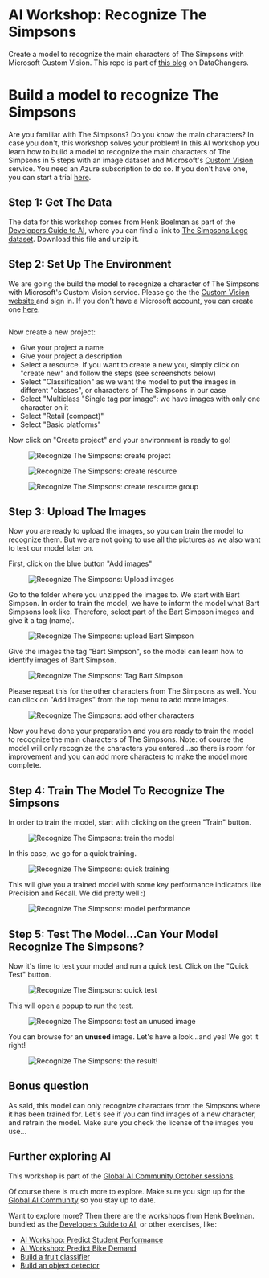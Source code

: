# AI Workshop: Recognize The Simpsons
Create a model to recognize the main characters of The Simpsons with Microsoft Custom Vision. This repo is part of <a rel="noreferrer noopener" aria-label="DataChangers Blog  (opens in a new tab)" href="https://www.datachangers.com/ai-workshop-recognize-the-simpsons/" target="_blank">this blog</a> on DataChangers.

<!-- wp:heading {"level":1} -->
<h1>Build a model to recognize The Simpsons</h1>
<!-- /wp:heading -->

<!-- wp:paragraph -->
<p>Are you familiar with The Simpsons? Do you know the main characters? In case you don't, this workshop solves your problem! In this AI workshop you learn how to build a model to recognize the main characters of The Simpsons in 5 steps with an image dataset and Microsoft's <a rel="noreferrer noopener" aria-label="Custom Vision  (opens in a new tab)" href="https://www.customvision.ai/" target="_blank">Custom Vision </a>service. You need an Azure subscription to do so. If you don't have one, you can start a trial <a rel="noreferrer noopener" aria-label=" (opens in a new tab)" href="https://azure.microsoft.com/en-us/free/?WT.mc_id=AI-MVP-5002978" target="_blank">here</a>.</p>
<!-- /wp:paragraph -->

<!-- wp:heading -->
<h2>Step 1: Get The Data</h2>
<!-- /wp:heading -->

<!-- wp:paragraph -->
<p>The data for this workshop comes from Henk Boelman as part of the  <a rel="noreferrer noopener" aria-label=" Developers Guide to AI (opens in a new tab)" href="https://workshops.henkboelman.com/developers-guide-to-azure-ai/" target="_blank">Developers Guide to AI</a>, where you can find a link to <a rel="noreferrer noopener" aria-label="The Simpsons Lego dataset (opens in a new tab)" href="https://github.com/hnky/dataset-lego-figures/raw/master/_download/simpsons-lego-dataset.zip" target="_blank">The Simpsons Lego dataset</a>. Download this file and unzip it.</p>
<!-- /wp:paragraph -->

<!-- wp:heading -->
<h2>Step 2: Set Up The Environment</h2>
<!-- /wp:heading -->

<!-- wp:paragraph -->
<p>We are going the build the model to recognize a character of The Simpsons with Microsoft's Custom Vision service. Please go the the <a rel="noreferrer noopener" aria-label="Custom Vision website  (opens in a new tab)" href="https://www.customvision.ai/" target="_blank">Custom Vision website </a>and sign in. If you don't have a Microsoft account, you can create one <a href="https://signup.live.com/" target="_blank" rel="noreferrer noopener" aria-label="here (opens in a new tab)">here</a>.</p>
<!-- /wp:paragraph -->

<!-- wp:image {"id":15082} -->
<figure class="wp-block-image"><img src="https://www.datachangers.com/wp-content/uploads/2020/10/afbeelding-1024x643.png" alt="" class="wp-image-15082"/></figure>
<!-- /wp:image -->

<!-- wp:paragraph -->
<p><em> </em>Now create a new project:</p>
<!-- /wp:paragraph -->

<!-- wp:list -->
<ul><li>Give your project a name</li><li>Give your project a description</li><li>Select a resource. If you want to create a new you, simply click on "create new" and follow the steps (see screenshots below)</li><li>Select "Classification" as we want the model to put the images in different "classes", or characters of The Simpsons in our case</li><li>Select "Multiclass "Single tag per image": we have images with only one character on it</li><li>Select "Retail (compact)"</li><li>Select "Basic platforms"</li></ul>
<!-- /wp:list -->

<!-- wp:paragraph -->
<p>Now click on "Create project" and your environment is ready to go!</p>
<!-- /wp:paragraph -->

<!-- wp:image {"id":15088} -->
<figure class="wp-block-image"><img src="https://www.datachangers.com/wp-content/uploads/2020/10/afbeelding-3-1024x611.png" alt="Recognize The Simpsons: create project" class="wp-image-15088"/></figure>
<!-- /wp:image -->

<!-- wp:image {"id":15087} -->
<figure class="wp-block-image"><img src="https://www.datachangers.com/wp-content/uploads/2020/10/afbeelding-2-1024x1019.png" alt="Recognize The Simpsons: create resource" class="wp-image-15087"/></figure>
<!-- /wp:image -->

<!-- wp:image {"id":15086} -->
<figure class="wp-block-image"><img src="https://www.datachangers.com/wp-content/uploads/2020/10/afbeelding-1-1024x516.png" alt="Recognize The Simpsons: create resource group" class="wp-image-15086"/></figure>
<!-- /wp:image -->

<!-- wp:heading -->
<h2>Step 3: Upload The Images</h2>
<!-- /wp:heading -->

<!-- wp:paragraph -->
<p>Now you are ready to upload the images, so you can train the model to recognize them. But we are not going to use all the pictures as we also want to test our model later on.</p>
<!-- /wp:paragraph -->

<!-- wp:paragraph -->
<p>First, click on the blue button "Add images"</p>
<!-- /wp:paragraph -->

<!-- wp:image {"id":15089} -->
<figure class="wp-block-image"><img src="https://www.datachangers.com/wp-content/uploads/2020/10/afbeelding-4-1024x618.png" alt="Recognize The Simpsons: Upload images" class="wp-image-15089"/></figure>
<!-- /wp:image -->

<!-- wp:paragraph -->
<p>Go to the folder where you unzipped the images to. We start with Bart Simpson. In order to train the model, we have to inform the model what Bart Simpsons look like. Therefore, select part of the Bart Simpson images and give it a tag (name).</p>
<!-- /wp:paragraph -->

<!-- wp:image {"id":15090} -->
<figure class="wp-block-image"><img src="https://www.datachangers.com/wp-content/uploads/2020/10/afbeelding-5-1024x737.png" alt="Recognize The Simpsons: upload Bart Simpson" class="wp-image-15090"/></figure>
<!-- /wp:image -->

<!-- wp:paragraph -->
<p>Give the images the tag "Bart Simpson", so the model can learn how to identify images of Bart Simpson.</p>
<!-- /wp:paragraph -->

<!-- wp:image {"id":15091} -->
<figure class="wp-block-image"><img src="https://www.datachangers.com/wp-content/uploads/2020/10/afbeelding-6-916x1024.png" alt="Recognize The Simpsons: Tag Bart Simpson" class="wp-image-15091"/></figure>
<!-- /wp:image -->

<!-- wp:paragraph -->
<p>Please repeat this for the other characters from The Simpsons as well. You can click on "Add images" from the top menu to add more images.</p>
<!-- /wp:paragraph -->

<!-- wp:image {"id":15092} -->
<figure class="wp-block-image"><img src="https://www.datachangers.com/wp-content/uploads/2020/10/afbeelding-7-1024x608.png" alt="Recognize The Simpsons: add other characters" class="wp-image-15092"/></figure>
<!-- /wp:image -->

<!-- wp:paragraph -->
<p>Now you have done your preparation and you are ready to train the model to recognize the main characters of The Simpsons. Note: of course the model will only recognize the characters you entered...so there is room for improvement and you can add more characters to make the model more complete.</p>
<!-- /wp:paragraph -->

<!-- wp:heading -->
<h2>Step 4: Train The Model To Recognize The Simpsons</h2>
<!-- /wp:heading -->

<!-- wp:paragraph -->
<p>In order to train the model, start with clicking on the green "Train" button.</p>
<!-- /wp:paragraph -->

<!-- wp:image {"id":15094} -->
<figure class="wp-block-image"><img src="https://www.datachangers.com/wp-content/uploads/2020/10/afbeelding-8-1024x610.png" alt="Recognize The Simpsons: train the model" class="wp-image-15094"/></figure>
<!-- /wp:image -->

<!-- wp:paragraph -->
<p>In this case, we go for a quick training.</p>
<!-- /wp:paragraph -->

<!-- wp:image {"id":15095} -->
<figure class="wp-block-image"><img src="https://www.datachangers.com/wp-content/uploads/2020/10/afbeelding-9.png" alt="Recognize The Simpsons: quick training" class="wp-image-15095"/></figure>
<!-- /wp:image -->

<!-- wp:paragraph -->
<p>This will give you a trained model with some key performance indicators like Precision and Recall. We did pretty well :)</p>
<!-- /wp:paragraph -->

<!-- wp:image {"id":15096} -->
<figure class="wp-block-image"><img src="https://www.datachangers.com/wp-content/uploads/2020/10/afbeelding-10-1024x614.png" alt="Recognize The Simpsons: model performance" class="wp-image-15096"/></figure>
<!-- /wp:image -->

<!-- wp:heading -->
<h2>Step 5: Test The Model...Can Your Model Recognize The Simpsons?</h2>
<!-- /wp:heading -->

<!-- wp:paragraph -->
<p>Now it's time to test your model and run a quick test. Click on the "Quick Test" button.</p>
<!-- /wp:paragraph -->

<!-- wp:image {"id":15098} -->
<figure class="wp-block-image"><img src="https://www.datachangers.com/wp-content/uploads/2020/10/afbeelding-12-1024x614.png" alt="Recognize The Simpsons: quick test" class="wp-image-15098"/></figure>
<!-- /wp:image -->

<!-- wp:paragraph -->
<p>This will open a popup to run the test.</p>
<!-- /wp:paragraph -->

<!-- wp:image {"id":15099} -->
<figure class="wp-block-image"><img src="https://www.datachangers.com/wp-content/uploads/2020/10/afbeelding-13-1024x616.png" alt="Recognize The Simpsons: test an unused image" class="wp-image-15099"/></figure>
<!-- /wp:image -->

<!-- wp:paragraph -->
<p>You can browse for an <strong>unused</strong> image. Let's have a look...and yes! We got it right!</p>
<!-- /wp:paragraph -->

<!-- wp:image {"id":15100} -->
<figure class="wp-block-image"><img src="https://www.datachangers.com/wp-content/uploads/2020/10/afbeelding-14-1024x620.png" alt="Recognize The Simpsons: the result!" class="wp-image-15100"/></figure>
<!-- /wp:image -->

## Bonus question

As said, this model can only recognize charactars from the Simpsons where it has been trained for. Let's see if you can find images of a new character, and retrain the model. Make sure you check the license of the images you use...

<!-- wp:heading -->
<h2>Further exploring AI</h2>
<!-- /wp:heading -->

<!-- wp:paragraph -->
<p>This workshop is part of the <a rel="noreferrer noopener" aria-label="Global AI Community October sessions (opens in a new tab)" href="https://globalai.live/october-sessions-getting-started/" target="_blank">Global AI Community October sessions</a>. </p>
<!-- /wp:paragraph -->

<!-- wp:paragraph -->
<p>Of course there is much more to explore. Make sure you sign up for the <a href="https://globalai.community/" target="_blank" rel="noreferrer noopener" aria-label="Global AI Community (opens in a new tab)">Global AI Community</a> so you stay up to date.</p>
<!-- /wp:paragraph -->

<!-- wp:paragraph -->
<p>Want to explore more? Then there are the workshops from Henk Boelman. bundled as the  <a rel="noreferrer noopener" href="https://workshops.henkboelman.com/developers-guide-to-azure-ai/" target="_blank">Developers Guide to AI</a>, or other exercises, like:</p>
<!-- /wp:paragraph -->

<!-- wp:list -->
<ul><li><a rel="noreferrer noopener" aria-label="AI Workshop: Predict Student Performance (opens in a new tab)" href="https://www.datachangers.com/ai-workshop-predict-student-performance/" target="_blank">AI Workshop: Predict Student Performance</a></li><li><a rel="noreferrer noopener" aria-label="AI Workshop: Predict Bike Demand (opens in a new tab)" href="https://www.datachangers.com/ai-workshop-predict-bike-demand/" target="_blank">AI Workshop: Predict Bike Demand</a></li><li><a rel="noreferrer noopener" aria-label=" (opens in a new tab)" href=" https://docs.microsoft.com/en-us/azure/cognitive-services/custom-vision-service/getting-started-build-a-classifier?WT.mc_id=AI-MVP-5002978" target="_blank">Build a fruit classifier</a></li><li><a rel="noreferrer noopener" aria-label="Build an object detector (opens in a new tab)" href="https://docs.microsoft.com/en-us/azure/cognitive-services/custom-vision-service/get-started-build-detector?WT.mc_id=AI-MVP-5002978" target="_blank">Build an object detector</a></li></ul>
<!-- /wp:list -->